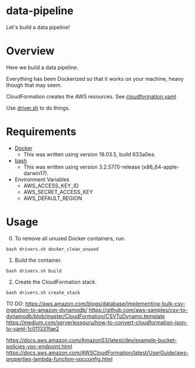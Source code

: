 # data-pipeline
Let's build a data pipeline!

# Overview

Here we build a data pipeline.

Everything has been Dockerized so that it works on your machine, heavy though that may seem.

CloudFormation creates the AWS resources.  See [cloudformation.yaml](./cloudformation.yaml)

Use [driver.sh](./driver.sh) to do things.

# Requirements

- [Docker](https://www.docker.com/products/docker-desktop)
  - This was written using version 19.03.5, build 633a0ea.
- [bash](https://www.gnu.org/software/bash/)
  - This was written using version 3.2.57(1)-release (x86_64-apple-darwin17).
- Environment Variables
  - AWS_ACCESS_KEY_ID
  - AWS_SECRET_ACCESS_KEY
  - AWS_DEFAULT_REGION

# Usage

0. To remove all unused Docker containers, run.
```
bash drivers.sh docker_clean_unused
```

1. Build the container.
```
bash drivers.sh build
```

2. Create the CloudFormation stack.
```
bash drivers.sh create_stack
```


TO DO:
https://aws.amazon.com/blogs/database/implementing-bulk-csv-ingestion-to-amazon-dynamodb/
https://github.com/aws-samples/csv-to-dynamodb/blob/master/CloudFormation/CSVToDynamo.template
https://medium.com/serverlessguru/how-to-convert-cloudformation-json-to-yaml-1c011331fae2

https://docs.aws.amazon.com/AmazonS3/latest/dev/example-bucket-policies-vpc-endpoint.html
https://docs.aws.amazon.com/AWSCloudFormation/latest/UserGuide/aws-properties-lambda-function-vpcconfig.html

